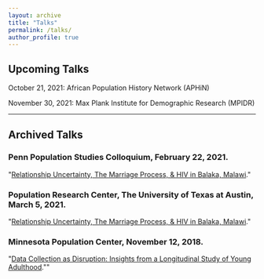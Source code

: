 ```yaml
---
layout: archive
title: "Talks"
permalink: /talks/
author_profile: true
---
```


## Upcoming Talks
October 21, 2021: African Population History Network (APHiN)

November 30, 2021: Max Plank Institute for Demographic Research (MPIDR)


_____ 
## Archived Talks

### Penn Population Studies Colloquium, February 22, 2021.
"<a href="https://www.youtube.com/watch?v=T4pYC-M9bF8&t=3188s">Relationship Uncertainty, The Marriage Process, & HIV in Balaka, Malawi</a>."

### Population Research Center, The University of Texas at Austin, March 5, 2021.
"<a href="https://www.youtube.com/watch?v=T1-SyI00_0Q">Relationship Uncertainty, The Marriage Process, & HIV in Balaka, Malawi</a>."

### Minnesota Population Center, November 12, 2018.
"<a href="https://www.youtube.com/watch?v=ezb13umtzdg&t=496s">Data Collection as Disruption: Insights from a Longitudinal Study of Young Adulthood</a>.""

